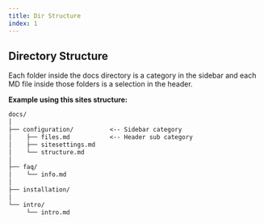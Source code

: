```yaml
---
title: Dir Structure
index: 1
---
```


## Directory Structure

Each folder inside the docs directory is a category in the sidebar and each MD file inside those folders is a selection in the header.

**Example using this sites structure:**

```txt
docs/
│
├── configuration/          <-- Sidebar category
│    ├── files.md           <-- Header sub category
│    ├── sitesettings.md
│    └── structure.md
│
├── faq/
│    └── info.md
│
├── installation/
│
└── intro/
     └── intro.md
```
